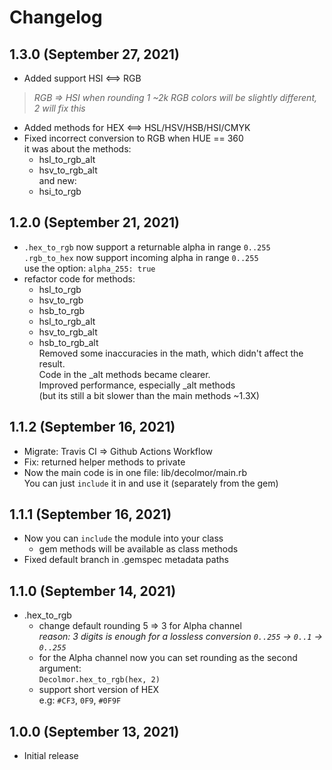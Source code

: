 # Changelog

## 1.3.0 (September 27, 2021)

  * Added support HSI <==> RGB  
  > _RGB => HSI when rounding 1 ~2k RGB colors will be slightly different, 2 will fix this_
  * Added methods for HEX <==> HSL/HSV/HSB/HSI/CMYK
  * Fixed incorrect conversion to RGB when HUE == 360  
    it was about the methods:
    * hsl_to_rgb_alt
    * hsv_to_rgb_alt  
    and new:
    * hsi_to_rgb

## 1.2.0 (September 21, 2021)

  * `.hex_to_rgb` now support a returnable alpha in range `0..255`  
    `.rgb_to_hex` now support incoming alpha in range `0..255`  
    use the option: `alpha_255: true`
  * refactor code for methods:
    - hsl_to_rgb
    - hsv_to_rgb
    - hsb_to_rgb
    - hsl_to_rgb_alt
    - hsv_to_rgb_alt
    - hsb_to_rgb_alt  
    Removed some inaccuracies in the math, which didn't affect the result.  
    Code in the _alt methods became clearer.  
    Improved performance, especially _alt methods  
    (but its still a bit slower than the main methods ~1.3X)

## 1.1.2 (September 16, 2021)

* Migrate: Travis CI => Github Actions Workflow
* Fix: returned helper methods to private
* Now the main code is in one file: lib/decolmor/main.rb  
  You can just `include` it in and use it (separately from the gem)

## 1.1.1 (September 16, 2021)

* Now you can `include` the module into your class
    * gem methods will be available as class methods
* Fixed default branch in .gemspec metadata paths

## 1.1.0 (September 14, 2021)

* .hex_to_rgb
  * change default rounding 5 => 3 for Alpha channel  
    *reason: 3 digits is enough for a lossless conversion `0..255` -> `0..1` -> `0..255`*
  * for the Alpha channel now you can set rounding as the second argument:  
  `Decolmor.hex_to_rgb(hex, 2)`
  * support short version of HEX  
  e.g: `#CF3`, `0F9`, `#0F9F`

## 1.0.0 (September 13, 2021)

* Initial release
